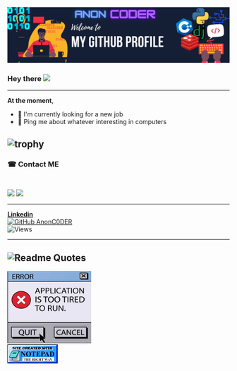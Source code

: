 <img src="https://github.com/AnonC0DER/AnonC0DER/raw/main/welcome.png">

### Hey there <img src="https://media.giphy.com/media/WUlplcMpOCEmTGBtBW/giphy.gif" width="30">

---

**At the moment**, 
<br>
- 🐍 I'm currently looking for a new job
- 💬 Ping me about whatever interesting in computers

![trophy](https://github-profile-trophy.vercel.app/?username=AnonC0DER&theme=onedark)
---

### ☎ Contact ME 
<br>

<a href="https://t.me/HesamN_n"><img src="https://img.icons8.com/dusk/48/000000/telegram-app.png"/></a>
<a href="mailto:hesam.norin@yahoo.com">
<img src="https://img.icons8.com/external-kiranshastry-lineal-color-kiranshastry/48/000000/external-email-advertising-kiranshastry-lineal-color-kiranshastry-5.png"/></a>

---
[**Linkedin**](https://www.linkedin.com/in/hesam-norin/)
<br>
[![GitHub AnonC0DER](https://img.shields.io/github/followers/AnonC0DER?label=follow&style=for-the-badge&logo=appveyor)](https://github.com/AnonC0DER)
<br>
![Views](https://profile-counter.glitch.me/AnonC0DER/count.svg)

---
![Readme Quotes](https://quotes-github-readme.vercel.app/api?type=horizontal&theme=dark)
---
![Screenshot](/img/error.png) <br>
![Screenshot](/img/notepad.gif)

